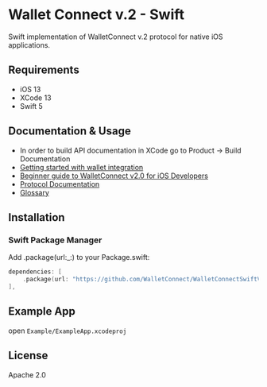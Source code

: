 # Wallet Connect v.2 - Swift
Swift implementation of WalletConnect v.2 protocol for native iOS applications.
## Requirements 
- iOS 13
- XCode 13
- Swift 5

## Documentation & Usage
- In order to build API documentation in XCode go to Product -> Build Documentation
- [Getting started with wallet integration](https://docs.walletconnect.com/2.0/quick-start/wallets/swift)
- [Beginner guide to WalletConnect v2.0 for iOS Developers](https://medium.com/walletconnect/beginner-guide-to-walletconnect-v2-0-for-swift-developers-4534b0975218)
- [Protocol Documentation](https://docs.walletconnect.com/2.0/protocol/client-communication)
- [Glossary](https://docs.walletconnect.com/2.0/protocol/glossary)


## Installation
### Swift Package Manager
Add .package(url:_:) to your Package.swift:
```Swift
dependencies: [
    .package(url: "https://github.com/WalletConnect/WalletConnectSwiftV2", .branch("main")),
],
```
## Example App
open `Example/ExampleApp.xcodeproj`

## License

Apache 2.0

